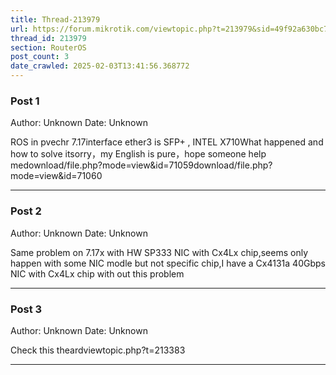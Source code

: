 ```yaml
---
title: Thread-213979
url: https://forum.mikrotik.com/viewtopic.php?t=213979&sid=49f92a630bc7970d8ca50523be880e8f
thread_id: 213979
section: RouterOS
post_count: 3
date_crawled: 2025-02-03T13:41:56.368772
---
```


### Post 1
Author: Unknown
Date: Unknown

ROS in pvechr 7.17interface ether3 is SFP+ , INTEL X710What happened and how to solve itsorry，my English is pure，hope someone help medownload/file.php?mode=view&id=71059download/file.php?mode=view&id=71060

---
### Post 2
Author: Unknown
Date: Unknown

Same problem on 7.17x with HW SP333 NIC with Cx4Lx chip,seems only happen with some NIC modle but not specific chip,I have a Cx4131a 40Gbps NIC with Cx4Lx chip with out this problem

---
### Post 3
Author: Unknown
Date: Unknown

Check this theardviewtopic.php?t=213383

---
